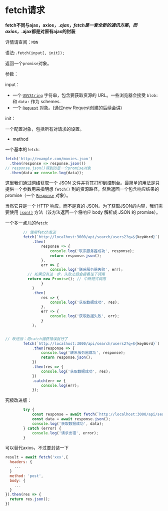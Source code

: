 # fetch请求

**fetch不同与ajax，axios，$.ajax，fetch是一套全新的通讯方案，而axios，$.ajax都是对原有ajax的封装**

详情请查阅：`MDN`

语法:`.fetch(input[, init]);`

返回一个`promise`对象。

参数：

input：

* 一个 [`USVString`](https://developer.mozilla.org/zh-CN/docs/Web/API/USVString) 字符串，包含要获取资源的 URL。一些浏览器会接受 `blob:` 和 `data:` 作为 schemes.
* 一个 [`Request`](https://developer.mozilla.org/zh-CN/docs/Web/API/Request) 对象。(通过new Request创建的后续会讲)

init：

一个配置对象，包括所有对请求的设置。

* method



一个基本的`fetch`:

```js
fetch('http://example.com/movies.json')
  .then(response => response.json())
// response.json()得到的是一个promise对象
  .then(data => console.log(data));
```

这里我们通过网络获取一个 JSON 文件并将其打印到控制台。最简单的用法是只提供一个参数用来指明想 `fetch()` 到的资源路径，然后返回一个包含响应结果的 promise（一个 [`Response`](https://developer.mozilla.org/zh-CN/docs/Web/API/Response) 对象）。

当然它只是一个 HTTP 响应，而不是真的 JSON。为了获取JSON的内容，我们需要使用 [`json()`](https://developer.mozilla.org/zh-CN/docs/Web/API/Response/json) 方法（该方法返回一个将响应 body 解析成 JSON 的 promise）。



一个多一点儿的`fetch`:

```js
		// 使用fetch发送
		fetch(`http://localhost:3000/api/search/users2?q=${keyWord}`)
			.then(
				response => {
					console.log('联系服务器成功', response);
					return response.json();
				},
				err => {
					console.log('联系服务器失败', err);
          // 如果没有这一步，失败之后会接着往下调用
          return new Promise(); // 中断链式调用
				}
			)
			.then(
				res => {
					console.log('获取数据成功', res);
				},
				err => {
					console.log('获取数据失败', err);
				}
			);


// 改进版：用catch捕获错误就行了
		fetch(`http://localhost:3000/api/search/users2?q=${keyWord}`)
			.then(response => {
				console.log('联系服务器成功', response);
				return response.json();
			})
			.then(res => {
				console.log('获取数据成功', res);
			})
			.catch(err => {
				console.log(err);
			});
```



究极改进版：

```js
		try {
			const response = await fetch(`http://localhost:3000/api/search/users2?q=${keyWord}`);
			const data = await response.json();
			console.log('获取数据成功', data);
		} catch (error) {
			console.log('请求出错', error);
		}
```









可以替代axios，不过要封装一下

```js
result = await fetch('xxx',{
  headers: {
    ...
  }
  method: 'post',
  body: {
    ...
  }
}).then(res => {
  return res.json();
})
```

